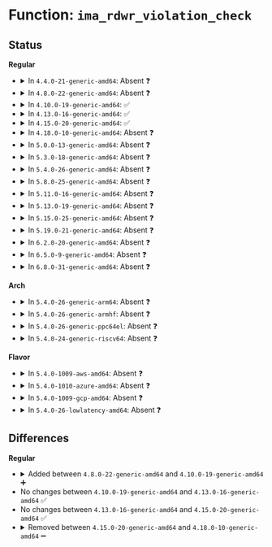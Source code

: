 # Function: <code>ima_rdwr_violation_check</code>

## Status
<b>Regular</b>
<ul>
<li>
<details>
<summary>In <code>4.4.0-21-generic-amd64</code>: Absent ❓</summary>

```json
{
  "name": "ima_rdwr_violation_check",
  "collision_type": "Unique Static",
  "inline_type": "Full",
  "funcs": [
    {
      "addr": 18446744071582610755,
      "name": "ima_rdwr_violation_check",
      "external": false,
      "loc": "security/integrity/ima/ima_main.c:80",
      "file": "security/integrity/ima/ima_main.c",
      "inline": "not declared, inlined",
      "caller_inline": [
        "security/integrity/ima/ima_main.c:process_measurement"
      ],
      "caller_func": []
    }
  ],
  "symbols": []
}
```
</details>
</li>
<li>
<details>
<summary>In <code>4.8.0-22-generic-amd64</code>: Absent ❓</summary>

```json
{
  "name": "ima_rdwr_violation_check",
  "collision_type": "Unique Static",
  "inline_type": "Full",
  "funcs": [
    {
      "addr": 18446744071582856729,
      "name": "ima_rdwr_violation_check",
      "external": false,
      "loc": "security/integrity/ima/ima_main.c:79",
      "file": "security/integrity/ima/ima_main.c",
      "inline": "not declared, inlined",
      "caller_inline": [
        "security/integrity/ima/ima_main.c:process_measurement"
      ],
      "caller_func": []
    }
  ],
  "symbols": []
}
```
</details>
</li>
<li>
<details>
<summary>In <code>4.10.0-19-generic-amd64</code>: ✅</summary>

```c
void ima_rdwr_violation_check(struct file * file, struct integrity_iint_cache * iint, int must_measure, char * * pathbuf, const char * * pathname)
```

```json
{
  "name": "ima_rdwr_violation_check",
  "collision_type": "Unique Static",
  "inline_type": "No",
  "funcs": [
    {
      "addr": 18446744071582952384,
      "name": "ima_rdwr_violation_check",
      "external": false,
      "loc": "security/integrity/ima/ima_main.c:79",
      "file": "security/integrity/ima/ima_main.c",
      "inline": "seen, unknown",
      "caller_inline": [],
      "caller_func": [
        "security/integrity/ima/ima_main.c:process_measurement",
        "security/integrity/ima/ima_main.c:process_measurement"
      ]
    }
  ],
  "symbols": [
    {
      "addr": 18446744071582952384,
      "name": "ima_rdwr_violation_check",
      "section": ".text",
      "bind": "STB_LOCAL",
      "size": 291
    }
  ]
}
```
</details>
</li>
<li>
<details>
<summary>In <code>4.13.0-16-generic-amd64</code>: ✅</summary>

```c
void ima_rdwr_violation_check(struct file * file, struct integrity_iint_cache * iint, int must_measure, char * * pathbuf, const char * * pathname)
```

```json
{
  "name": "ima_rdwr_violation_check",
  "collision_type": "Unique Static",
  "inline_type": "No",
  "funcs": [
    {
      "addr": 18446744071583002352,
      "name": "ima_rdwr_violation_check",
      "external": false,
      "loc": "security/integrity/ima/ima_main.c:79",
      "file": "security/integrity/ima/ima_main.c",
      "inline": "seen, unknown",
      "caller_inline": [],
      "caller_func": [
        "security/integrity/ima/ima_main.c:process_measurement",
        "security/integrity/ima/ima_main.c:process_measurement"
      ]
    }
  ],
  "symbols": [
    {
      "addr": 18446744071583002352,
      "name": "ima_rdwr_violation_check",
      "section": ".text",
      "bind": "STB_LOCAL",
      "size": 292
    }
  ]
}
```
</details>
</li>
<li>
<details>
<summary>In <code>4.15.0-20-generic-amd64</code>: ✅</summary>

```c
void ima_rdwr_violation_check(struct file * file, struct integrity_iint_cache * iint, int must_measure, char * * pathbuf, const char * * pathname)
```

```json
{
  "name": "ima_rdwr_violation_check",
  "collision_type": "Unique Static",
  "inline_type": "No",
  "funcs": [
    {
      "addr": 18446744071583166480,
      "name": "ima_rdwr_violation_check",
      "external": false,
      "loc": "security/integrity/ima/ima_main.c:83",
      "file": "security/integrity/ima/ima_main.c",
      "inline": "seen, unknown",
      "caller_inline": [],
      "caller_func": [
        "security/integrity/ima/ima_main.c:process_measurement",
        "security/integrity/ima/ima_main.c:process_measurement"
      ]
    }
  ],
  "symbols": [
    {
      "addr": 18446744071583166480,
      "name": "ima_rdwr_violation_check",
      "section": ".text",
      "bind": "STB_LOCAL",
      "size": 292
    }
  ]
}
```
</details>
</li>
<li>
<details>
<summary>In <code>4.18.0-10-generic-amd64</code>: Absent ❓</summary>

```json
{
  "name": "ima_rdwr_violation_check",
  "collision_type": "Unique Static",
  "inline_type": "Full",
  "funcs": [
    {
      "addr": 18446744071583372787,
      "name": "ima_rdwr_violation_check",
      "external": false,
      "loc": "security/integrity/ima/ima_main.c:83",
      "file": "security/integrity/ima/ima_main.c",
      "inline": "not declared, inlined",
      "caller_inline": [
        "security/integrity/ima/ima_main.c:process_measurement"
      ],
      "caller_func": []
    }
  ],
  "symbols": []
}
```
</details>
</li>
<li>
<details>
<summary>In <code>5.0.0-13-generic-amd64</code>: Absent ❓</summary>

```json
{
  "name": "ima_rdwr_violation_check",
  "collision_type": "Unique Static",
  "inline_type": "Full",
  "funcs": [
    {
      "addr": 18446744071583491148,
      "name": "ima_rdwr_violation_check",
      "external": false,
      "loc": "security/integrity/ima/ima_main.c:85",
      "file": "security/integrity/ima/ima_main.c",
      "inline": "not declared, inlined",
      "caller_inline": [
        "security/integrity/ima/ima_main.c:process_measurement"
      ],
      "caller_func": []
    }
  ],
  "symbols": []
}
```
</details>
</li>
<li>
<details>
<summary>In <code>5.3.0-18-generic-amd64</code>: Absent ❓</summary>

```json
{
  "name": "ima_rdwr_violation_check",
  "collision_type": "Unique Static",
  "inline_type": "Full",
  "funcs": [
    {
      "addr": 18446744071583677722,
      "name": "ima_rdwr_violation_check",
      "external": false,
      "loc": "security/integrity/ima/ima_main.c:106",
      "file": "security/integrity/ima/ima_main.c",
      "inline": "not declared, inlined",
      "caller_inline": [
        "security/integrity/ima/ima_main.c:process_measurement"
      ],
      "caller_func": []
    }
  ],
  "symbols": []
}
```
</details>
</li>
<li>
<details>
<summary>In <code>5.4.0-26-generic-amd64</code>: Absent ❓</summary>

```json
{
  "name": "ima_rdwr_violation_check",
  "collision_type": "Unique Static",
  "inline_type": "Full",
  "funcs": [
    {
      "addr": 18446744071583784435,
      "name": "ima_rdwr_violation_check",
      "external": false,
      "loc": "security/integrity/ima/ima_main.c:106",
      "file": "security/integrity/ima/ima_main.c",
      "inline": "not declared, inlined",
      "caller_inline": [
        "security/integrity/ima/ima_main.c:process_measurement"
      ],
      "caller_func": []
    }
  ],
  "symbols": []
}
```
</details>
</li>
<li>
<details>
<summary>In <code>5.8.0-25-generic-amd64</code>: Absent ❓</summary>

```json
{
  "name": "ima_rdwr_violation_check",
  "collision_type": "Unique Static",
  "inline_type": "Full",
  "funcs": [
    {
      "addr": 18446744071584175365,
      "name": "ima_rdwr_violation_check",
      "external": false,
      "loc": "security/integrity/ima/ima_main.c:104",
      "file": "security/integrity/ima/ima_main.c",
      "inline": "not declared, inlined",
      "caller_inline": [
        "security/integrity/ima/ima_main.c:process_measurement"
      ],
      "caller_func": []
    }
  ],
  "symbols": []
}
```
</details>
</li>
<li>
<details>
<summary>In <code>5.11.0-16-generic-amd64</code>: Absent ❓</summary>

```json
{
  "name": "ima_rdwr_violation_check",
  "collision_type": "Unique Static",
  "inline_type": "Full",
  "funcs": [
    {
      "addr": 18446744071584294381,
      "name": "ima_rdwr_violation_check",
      "external": false,
      "loc": "security/integrity/ima/ima_main.c:110",
      "file": "security/integrity/ima/ima_main.c",
      "inline": "not declared, inlined",
      "caller_inline": [
        "security/integrity/ima/ima_main.c:process_measurement"
      ],
      "caller_func": []
    }
  ],
  "symbols": []
}
```
</details>
</li>
<li>
<details>
<summary>In <code>5.13.0-19-generic-amd64</code>: Absent ❓</summary>

```json
{
  "name": "ima_rdwr_violation_check",
  "collision_type": "Unique Static",
  "inline_type": "Full",
  "funcs": [
    {
      "addr": 18446744071584328228,
      "name": "ima_rdwr_violation_check",
      "external": false,
      "loc": "security/integrity/ima/ima_main.c:110",
      "file": "security/integrity/ima/ima_main.c",
      "inline": "not declared, inlined",
      "caller_inline": [
        "security/integrity/ima/ima_main.c:process_measurement"
      ],
      "caller_func": []
    }
  ],
  "symbols": []
}
```
</details>
</li>
<li>
<details>
<summary>In <code>5.15.0-25-generic-amd64</code>: Absent ❓</summary>

```json
{
  "name": "ima_rdwr_violation_check",
  "collision_type": "Unique Static",
  "inline_type": "Full",
  "funcs": [
    {
      "addr": 18446744071584715734,
      "name": "ima_rdwr_violation_check",
      "external": false,
      "loc": "security/integrity/ima/ima_main.c:115",
      "file": "security/integrity/ima/ima_main.c",
      "inline": "not declared, inlined",
      "caller_inline": [
        "security/integrity/ima/ima_main.c:process_measurement"
      ],
      "caller_func": []
    }
  ],
  "symbols": []
}
```
</details>
</li>
<li>
<details>
<summary>In <code>5.19.0-21-generic-amd64</code>: Absent ❓</summary>

```json
{
  "name": "ima_rdwr_violation_check",
  "collision_type": "Unique Static",
  "inline_type": "Full",
  "funcs": [
    {
      "addr": 18446744071585391380,
      "name": "ima_rdwr_violation_check",
      "external": false,
      "loc": "security/integrity/ima/ima_main.c:115",
      "file": "security/integrity/ima/ima_main.c",
      "inline": "not declared, inlined",
      "caller_inline": [
        "security/integrity/ima/ima_main.c:process_measurement"
      ],
      "caller_func": []
    }
  ],
  "symbols": []
}
```
</details>
</li>
<li>
<details>
<summary>In <code>6.2.0-20-generic-amd64</code>: Absent ❓</summary>

```json
{
  "name": "ima_rdwr_violation_check",
  "collision_type": "Unique Static",
  "inline_type": "Full",
  "funcs": [
    {
      "addr": 18446744071586144064,
      "name": "ima_rdwr_violation_check",
      "external": false,
      "loc": "security/integrity/ima/ima_main.c:115",
      "file": "security/integrity/ima/ima_main.c",
      "inline": "not declared, inlined",
      "caller_inline": [
        "security/integrity/ima/ima_main.c:process_measurement"
      ],
      "caller_func": []
    }
  ],
  "symbols": []
}
```
</details>
</li>
<li>
<details>
<summary>In <code>6.5.0-9-generic-amd64</code>: Absent ❓</summary>

```json
{
  "name": "ima_rdwr_violation_check",
  "collision_type": "Unique Static",
  "inline_type": "Full",
  "funcs": [
    {
      "addr": 18446744071586381302,
      "name": "ima_rdwr_violation_check",
      "external": false,
      "loc": "security/integrity/ima/ima_main.c:115",
      "file": "security/integrity/ima/ima_main.c",
      "inline": "not declared, inlined",
      "caller_inline": [
        "security/integrity/ima/ima_main.c:process_measurement"
      ],
      "caller_func": []
    }
  ],
  "symbols": []
}
```
</details>
</li>
<li>
<details>
<summary>In <code>6.8.0-31-generic-amd64</code>: Absent ❓</summary>

```json
{
  "name": "ima_rdwr_violation_check",
  "collision_type": "Unique Static",
  "inline_type": "Full",
  "funcs": [
    {
      "addr": 18446744071586645892,
      "name": "ima_rdwr_violation_check",
      "external": false,
      "loc": "security/integrity/ima/ima_main.c:116",
      "file": "security/integrity/ima/ima_main.c",
      "inline": "not declared, inlined",
      "caller_inline": [
        "security/integrity/ima/ima_main.c:process_measurement"
      ],
      "caller_func": []
    }
  ],
  "symbols": []
}
```
</details>
</li>
</ul>
<b>Arch</b>
<ul>
<li>
<details>
<summary>In <code>5.4.0-26-generic-arm64</code>: Absent ❓</summary>

```json
{
  "name": "ima_rdwr_violation_check",
  "collision_type": "Unique Static",
  "inline_type": "Full",
  "funcs": [
    {
      "addr": 18446603336495588296,
      "name": "ima_rdwr_violation_check",
      "external": false,
      "loc": "security/integrity/ima/ima_main.c:106",
      "file": "security/integrity/ima/ima_main.c",
      "inline": "not declared, inlined",
      "caller_inline": [
        "security/integrity/ima/ima_main.c:process_measurement"
      ],
      "caller_func": []
    }
  ],
  "symbols": []
}
```
</details>
</li>
<li>
<details>
<summary>In <code>5.4.0-26-generic-armhf</code>: Absent ❓</summary>

```json
{
  "name": "ima_rdwr_violation_check",
  "collision_type": "Unique Static",
  "inline_type": "Full",
  "funcs": [
    {
      "addr": 3228948720,
      "name": "ima_rdwr_violation_check",
      "external": false,
      "loc": "security/integrity/ima/ima_main.c:106",
      "file": "security/integrity/ima/ima_main.c",
      "inline": "not declared, inlined",
      "caller_inline": [
        "security/integrity/ima/ima_main.c:process_measurement"
      ],
      "caller_func": []
    }
  ],
  "symbols": []
}
```
</details>
</li>
<li>
<details>
<summary>In <code>5.4.0-26-generic-ppc64el</code>: Absent ❓</summary>

```json
{
  "name": "ima_rdwr_violation_check",
  "collision_type": "Unique Static",
  "inline_type": "Full",
  "funcs": [
    {
      "addr": 13835058055289688556,
      "name": "ima_rdwr_violation_check",
      "external": false,
      "loc": "security/integrity/ima/ima_main.c:106",
      "file": "security/integrity/ima/ima_main.c",
      "inline": "not declared, inlined",
      "caller_inline": [
        "security/integrity/ima/ima_main.c:process_measurement"
      ],
      "caller_func": []
    }
  ],
  "symbols": []
}
```
</details>
</li>
<li>
<details>
<summary>In <code>5.4.0-24-generic-riscv64</code>: Absent ❓</summary>

```json
{
  "name": "ima_rdwr_violation_check",
  "collision_type": "Unique Static",
  "inline_type": "Full",
  "funcs": [
    {
      "addr": 18446743936274753078,
      "name": "ima_rdwr_violation_check",
      "external": false,
      "loc": "security/integrity/ima/ima_main.c:106",
      "file": "security/integrity/ima/ima_main.c",
      "inline": "not declared, inlined",
      "caller_inline": [
        "security/integrity/ima/ima_main.c:process_measurement"
      ],
      "caller_func": []
    }
  ],
  "symbols": []
}
```
</details>
</li>
</ul>
<b>Flavor</b>
<ul>
<li>
<details>
<summary>In <code>5.4.0-1009-aws-amd64</code>: Absent ❓</summary>

```json
{
  "name": "ima_rdwr_violation_check",
  "collision_type": "Unique Static",
  "inline_type": "Full",
  "funcs": [
    {
      "addr": 18446744071583753171,
      "name": "ima_rdwr_violation_check",
      "external": false,
      "loc": "security/integrity/ima/ima_main.c:106",
      "file": "security/integrity/ima/ima_main.c",
      "inline": "not declared, inlined",
      "caller_inline": [
        "security/integrity/ima/ima_main.c:process_measurement"
      ],
      "caller_func": []
    }
  ],
  "symbols": []
}
```
</details>
</li>
<li>
<details>
<summary>In <code>5.4.0-1010-azure-amd64</code>: Absent ❓</summary>

```json
{
  "name": "ima_rdwr_violation_check",
  "collision_type": "Unique Static",
  "inline_type": "Full",
  "funcs": [
    {
      "addr": 18446744071583690227,
      "name": "ima_rdwr_violation_check",
      "external": false,
      "loc": "security/integrity/ima/ima_main.c:106",
      "file": "security/integrity/ima/ima_main.c",
      "inline": "not declared, inlined",
      "caller_inline": [
        "security/integrity/ima/ima_main.c:process_measurement"
      ],
      "caller_func": []
    }
  ],
  "symbols": []
}
```
</details>
</li>
<li>
<details>
<summary>In <code>5.4.0-1009-gcp-amd64</code>: Absent ❓</summary>

```json
{
  "name": "ima_rdwr_violation_check",
  "collision_type": "Unique Static",
  "inline_type": "Full",
  "funcs": [
    {
      "addr": 18446744071583736947,
      "name": "ima_rdwr_violation_check",
      "external": false,
      "loc": "security/integrity/ima/ima_main.c:106",
      "file": "security/integrity/ima/ima_main.c",
      "inline": "not declared, inlined",
      "caller_inline": [
        "security/integrity/ima/ima_main.c:process_measurement"
      ],
      "caller_func": []
    }
  ],
  "symbols": []
}
```
</details>
</li>
<li>
<details>
<summary>In <code>5.4.0-26-lowlatency-amd64</code>: Absent ❓</summary>

```json
{
  "name": "ima_rdwr_violation_check",
  "collision_type": "Unique Static",
  "inline_type": "Full",
  "funcs": [
    {
      "addr": 18446744071583837875,
      "name": "ima_rdwr_violation_check",
      "external": false,
      "loc": "security/integrity/ima/ima_main.c:106",
      "file": "security/integrity/ima/ima_main.c",
      "inline": "not declared, inlined",
      "caller_inline": [
        "security/integrity/ima/ima_main.c:process_measurement"
      ],
      "caller_func": []
    }
  ],
  "symbols": []
}
```
</details>
</li>
</ul>

## Differences
<b>Regular</b>
<ul>
<li>
<details>
<summary>Added between <code>4.8.0-22-generic-amd64</code> and <code>4.10.0-19-generic-amd64</code> ➕</summary>

```c
void ima_rdwr_violation_check(struct file * file, struct integrity_iint_cache * iint, int must_measure, char * * pathbuf, const char * * pathname)
```
</details>
</li>
<li>
No changes between <code>4.10.0-19-generic-amd64</code> and <code>4.13.0-16-generic-amd64</code> ✅
</li>
<li>
No changes between <code>4.13.0-16-generic-amd64</code> and <code>4.15.0-20-generic-amd64</code> ✅
</li>
<li>
<details>
<summary>Removed between <code>4.15.0-20-generic-amd64</code> and <code>4.18.0-10-generic-amd64</code> ➖</summary>

```c
void ima_rdwr_violation_check(struct file * file, struct integrity_iint_cache * iint, int must_measure, char * * pathbuf, const char * * pathname)
```
</details>
</li>
</ul>
